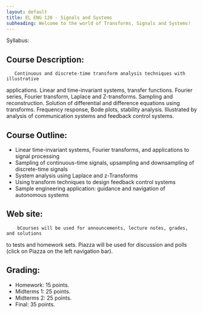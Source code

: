 ```yaml
---
layout: default
title: EL ENG 120 - Signals and Systems
subheading: Welcome to the world of Transforms, Signals and Systems!
---
```

Syllabus:

## Course Description: 
       Continuous and discrete-time transform analysis techniques with illustrative 
applications. Linear and time-invariant systems, transfer functions. Fourier series,
Fourier transform, Laplace and Z-transforms. Sampling and reconstruction. Solution of 
differential and difference equations using transforms. Frequency response, Bode plots,
stability analysis. Illustrated by analysis of communication systems and feedback 
control systems.

## Course Outline: 
* Linear time-invariant systems, Fourier transforms, and applications to signal processing
* Sampling of continuous-time signals, upsampling and downsampling of discrete-time signals
* System analysis using Laplace and z-Transforms
* Using transform techniques to design feedback control systems
* Sample engineering application:  guidance and navigation of autonomous systems

## Web site:
        bCourses will be used for announcements, lecture notes, grades, and solutions 
to tests and homework sets. Piazza will be used for discussion and polls (click on 
Piazza on the left navigation bar).

## Grading:
* Homework:  15 points.  
* Midterms 1:  25 points. 
* Midterms 2:  25 points.
* Final: 35 points.


